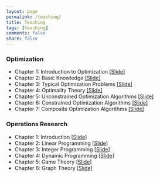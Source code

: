 ```yaml
---
layout: page
permalink: /teaching/
title: Teaching
tags: [teaching]
comments: false
share: false
---
```



 
### Optimization
* Chapter 1: Introduction to Optimization  <a href="../teaching/OR-1.pdf" class="textlink" target="_blank">[Slide]</a>
* Chapter 2: Basic Knowledge  <a href="../teaching/OR-2.pdf" class="textlink" target="_blank">[Slide]</a>
* Chapter 3: Typical Optimization Problems  <a href="../teaching/OR-3.pdf" class="textlink" target="_blank">[Slide]</a>
* Chapter 4: Optimality Theory  <a href="../teaching/OR-4.pdf" class="textlink" target="_blank">[Slide]</a>
* Chapter 5: Unconstrained Optimization Algorithms  <a href="../teaching/OR-5" class="textlink" target="_blank">[Slide]</a>
* Chapter 6: Constrained Optimization Algorithms  <a href="../teaching/OR-6.pdf" class="textlink" target="_blank">[Slide]</a>
* Chapter 7: Composite Optimization Algorithms  <a href="../teaching/OR-6.pdf" class="textlink" target="_blank">[Slide]</a>



### Operations Research
* Chapter 1: Introduction  <a href="../teaching/OR-1.pdf" class="textlink" target="_blank">[Slide]</a>
* Chapter 2: Linear Programming  <a href="../teaching/OR-2.pdf" class="textlink" target="_blank">[Slide]</a>
* Chapter 3: Integer Programming  <a href="../teaching/OR-3.pdf" class="textlink" target="_blank">[Slide]</a>
* Chapter 4: Dynamic Programming  <a href="../teaching/OR-4.pdf" class="textlink" target="_blank">[Slide]</a>
* Chapter 5: Game Theory  <a href="../teaching/OR-5" class="textlink" target="_blank">[Slide]</a>
* Chapter 6: Graph Theory  <a href="../teaching/OR-6.pdf" class="textlink" target="_blank">[Slide]</a>

  
